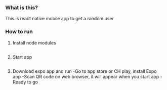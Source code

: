 ### What is this?

This is react native mobile app to get a random user

### How to run

1. Install node modules

```npm i

```

2. Start app

```expo start

```

3. Download expo app and run
   -Go to app store or CH play, install Expo app
   -Scan QR code on web browser, it will appear when you start app
   -Ready to go
